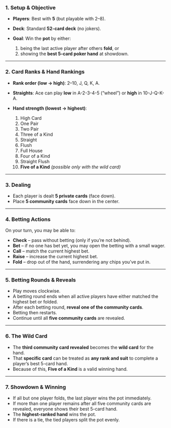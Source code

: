 ### 1. Setup & Objective

* **Players**: Best with **5** (but playable with 2–8).
* **Deck**: Standard **52-card deck** (no jokers).
* **Goal**: Win the **pot** by either:

  1. being the last active player after others **fold**, or
  2. showing the **best 5-card poker hand** at showdown.

---

### 2. Card Ranks & Hand Rankings

* **Rank order (low → high)**: 2–10, J, Q, K, A.
* **Straights**: Ace can play **low** in A-2-3-4-5 (“wheel”) or **high** in 10-J-Q-K-A.
* **Hand strength (lowest → highest)**:

  1. High Card
  2. One Pair
  3. Two Pair
  4. Three of a Kind
  5. Straight
  6. Flush
  7. Full House
  8. Four of a Kind
  9. Straight Flush
  10. **Five of a Kind** *(possible only with the wild card)*

---

### 3. Dealing

* Each player is dealt **5 private cards** (face down).
* Place **5 community cards** face down in the center.

---

### 4. Betting Actions

On your turn, you may be able to:

* **Check** – pass without betting (only if you’re not behind).
* **Bet** – if no one has bet yet, you may open the betting with a small wager.
* **Call** – match the current highest bet.
* **Raise** – increase the current highest bet.
* **Fold** – drop out of the hand, surrendering any chips you’ve put in.

---

### 5. Betting Rounds & Reveals

* Play moves clockwise.
* A betting round ends when all active players have either matched the highest bet or folded.
* After each betting round, **reveal one of the community cards**.
* Betting then restarts.
* Continue until all **five community cards** are revealed.

---

### 6. The Wild Card

* The **third community card revealed** becomes the **wild card** for the hand.
* That **specific card** can be treated as **any rank and suit** to complete a player’s best 5-card hand.
* Because of this, **Five of a Kind** is a valid winning hand.

---

### 7. Showdown & Winning

* If all but one player folds, the last player wins the pot immediately.
* If more than one player remains after all five community cards are revealed, everyone shows their best 5-card hand.
* The **highest-ranked hand** wins the pot.
* If there is a tie, the tied players split the pot evenly.
